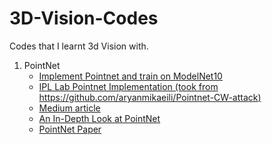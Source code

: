 # 3D-Vision-Codes
Codes that I learnt 3d Vision with.

1. PointNet
    - [Implement Pointnet and train on ModelNet10](https://github.com/kimianoorbakhsh/3D-Vision-Codes/blob/main/Codes/PointNetClass.ipynb)
    - [IPL Lab Pointnet Implementation (took from https://github.com/aryanmikaeili/Pointnet-CW-attack)](https://github.com/kimianoorbakhsh/3D-Vision-Codes/tree/main/Pointnet-CW-attack)
    - [Medium article](https://towardsdatascience.com/deep-learning-on-point-clouds-implementing-pointnet-in-google-colab-1fd65cd3a263)
    - [An In-Depth Look at PointNet](https://medium.com/@luis_gonzales/an-in-depth-look-at-pointnet-111d7efdaa1a)
    - [PointNet Paper](https://arxiv.org/abs/1612.00593)

